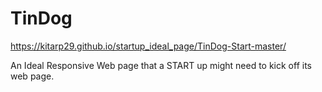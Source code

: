# TinDog
 
https://kitarp29.github.io/startup_ideal_page/TinDog-Start-master/

An Ideal Responsive Web page that a START up might need to kick off its web page.
